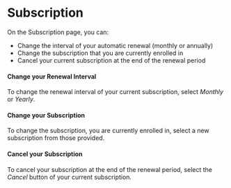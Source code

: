 # Subscription

On the Subscription page, you can:

* Change the interval of your automatic renewal (monthly or annually)
* Change the subscription that you are currently enrolled in
* Cancel your current subscription at the end of the renewal period

#### Change your Renewal Interval

To change the renewal interval of your current subscription, select _Monthly_ or _Yearly_.&#x20;

#### Change your Subscription

To change the subscription, you are currently enrolled in, select a new subscription from those provided.

#### Cancel your Subscription

To cancel your subscription at the end of the renewal period, select the _Cancel_ button of your current subscription.&#x20;
